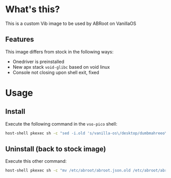 # What's this?
This is a custom Vib image to be used by ABRoot on VanillaOS

## Features
This image differs from stock in the following ways:
- Onedriver is preinstalled
- New apx stack `void-glibc` based on void linux
- Console not closing upon shell exit, fixed

# Usage
## Install

Execute the following command in the `vso-pico` shell:
```bash
host-shell pkexec sh -c "sed -i.old 's/vanilla-os\/desktop/dumbmahreeo\/vos-image/g' /etc/abroot/abroot.json && abroot upgrade"
```

## Uninstall (back to stock image)

Execute this other command:
```bash
host-shell pkexec sh -c "mv /etc/abroot/abroot.json.old /etc/abroot/abroot.json && abroot upgrade"
```
 
